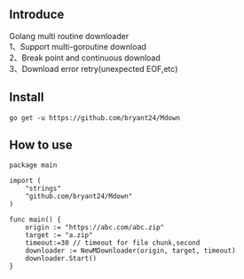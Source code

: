 ## Introduce

Golang multi routine downloader   <br/>
1、Support multi-goroutine download  <br />
2、Break point and continuous download  <br />
3、Download error retry(unexpected EOF,etc)  <br />


## Install
```
go get -u https://github.com/bryant24/Mdown
```

## How to use
```
package main

import (
	"strings"
	"github.com/bryant24/Mdown"
)

func main() {
	origin := "https://abc.com/abc.zip"
	target := "a.zip"
    timeout:=30 // timeout for file chunk,second
	downloader := NewMDownloader(origin, target, timeout)
    downloader.Start()
}

```

